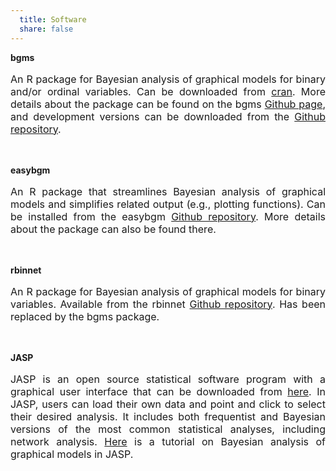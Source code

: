 ```yaml
---
  title: Software
  share: false
---
```


**bgms**</br>
<p style="font-size:medium;text-align:justify">An R package for Bayesian analysis of graphical models for binary and/or ordinal variables. Can be downloaded from <a href="https://cran.r-project.org/package=bgms">cran</a>. More details about the package can be found on the bgms <a href="https://maartenmarsman.github.io/bgms/">Github page</a>, and development versions can be downloaded from the <a href="https://github.com/MaartenMarsman/bgms">Github repository</a>.</p> 
</br>

**easybgm**</br> 
<p style="font-size:medium;text-align:justify">An R package that streamlines Bayesian analysis of graphical models and simplifies related output (e.g., plotting functions). Can be installed from the easybgm <a href="https://github.com/KarolineHuth/easybgm">Github repository</a>. More details about the package can also be found there.</p>  
</br>
  
**rbinnet**</br>
<p style="font-size:medium;text-align:justify">An R package for Bayesian analysis of graphical models for binary variables. Available from the rbinnet <a href="https://github.com/MaartenMarsman/rbinnet">Github repository</a>. Has been replaced by the bgms package.</p>
</br>

**JASP**</br>
<p style="font-size:medium;text-align:justify">JASP is an open source statistical software program with a graphical user interface that can be downloaded from <a href="https://jasp-stats.org/">here</a>. In JASP, users can load their own data and point and click to select their desired analysis. It includes both frequentist and Bayesian versions of the most common statistical analyses, including network analysis. <a href="https://psyarxiv.com/ub5tc">Here</a> is a tutorial on Bayesian analysis of graphical models in JASP.</p>
</br>
